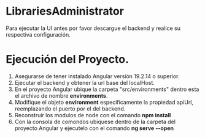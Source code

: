 # LibrariesAdministrator
Para ejecutar la UI antes por favor descargue el backend y realice su respectiva configuración.

# Ejecución del Proyecto.
1. Asegurarse de tener instalado Angular versión 19.2.14 o superior.
2. Ejecutar el backend y obtener la url base del localHost.
3. En el proyecto Angular ubique la carpeta "src/environments" dentro esta el archivo de nombre **environments**.
4. Modifique el objeto **environment** especificamente la propiedad apiUrl, reemplazando el puerto por el del backend.
5. Reconstruir los modulos de node con el comando **npm install**
6. Con la consola de comondos ubiquese dentro de la carpeta del proyecto Angular y ejecutelo con el comando **ng serve --open**

